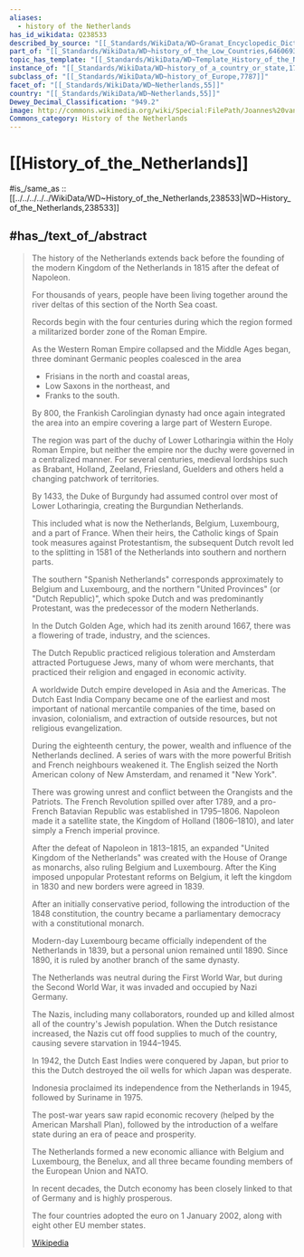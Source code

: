 ```yaml
---
aliases:
  - history of the Netherlands
has_id_wikidata: Q238533
described_by_source: "[[_Standards/WikiData/WD~Granat_Encyclopedic_Dictionary,4532138]]"
part_of: "[[_Standards/WikiData/WD~history_of_the_Low_Countries,6460693]]"
topic_has_template: "[[_Standards/WikiData/WD~Template_History_of_the_Netherlands,13382825]]"
instance_of: "[[_Standards/WikiData/WD~history_of_a_country_or_state,17544377]]"
subclass_of: "[[_Standards/WikiData/WD~history_of_Europe,7787]]"
facet_of: "[[_Standards/WikiData/WD~Netherlands,55]]"
country: "[[_Standards/WikiData/WD~Netherlands,55]]"
Dewey_Decimal_Classification: "949.2"
image: http://commons.wikimedia.org/wiki/Special:FilePath/Joannes%20van%20Deutecum%20-%20Leo%20Belgicus%201650%20-%20published%20by%20Claes%20Jansz%20Visscher%20Amsterdam.jpg
Commons_category: History of the Netherlands
---
```


# [[History_of_the_Netherlands]] 

#is_/same_as :: [[../../../../../WikiData/WD~History_of_the_Netherlands,238533|WD~History_of_the_Netherlands,238533]]  

## #has_/text_of_/abstract 

> The history of the Netherlands extends back 
> before the founding of the modern Kingdom of the Netherlands in 1815 
> after the defeat of Napoleon. 
> 
> For thousands of years, people have been living together 
> around the river deltas of this section of the North Sea coast. 
> 
> Records begin with the four centuries 
> during which the region formed a militarized border zone of the Roman Empire. 
> 
> As the Western Roman Empire collapsed and the Middle Ages began, 
> three dominant Germanic peoples coalesced in the area 
> - Frisians in the north and coastal areas, 
> - Low Saxons in the northeast, and 
> - Franks to the south. 
> 
> By 800, the Frankish Carolingian dynasty had once again 
> integrated the area into an empire covering a large part of Western Europe. 
> 
> The region was part of the duchy of Lower Lotharingia within the Holy Roman Empire, 
> but neither the empire nor the duchy were governed in a centralized manner. 
> For several centuries, medieval lordships such as Brabant, Holland, Zeeland, Friesland, Guelders 
> and others held a changing patchwork of territories.
>
> By 1433, the Duke of Burgundy had assumed control over most of Lower Lotharingia, 
> creating the Burgundian Netherlands. 
> 
> This included what is now the Netherlands, Belgium, Luxembourg, and a part of France. 
> When their heirs, the Catholic kings of Spain took measures against Protestantism, 
> the subsequent Dutch revolt led to the splitting in 1581 of the Netherlands 
> into southern and northern parts. 
> 
> The southern "Spanish Netherlands" corresponds approximately to Belgium and Luxembourg, 
> and the northern "United Provinces" (or "Dutch Republic)", which spoke Dutch 
> and was predominantly Protestant, was the predecessor of the modern Netherlands.
>
> In the Dutch Golden Age, which had its zenith around 1667, 
> there was a flowering of trade, industry, and the sciences. 
> 
> The Dutch Republic practiced religious toleration and Amsterdam attracted Portuguese Jews, 
> many of whom were merchants, that practiced their religion and engaged in economic activity. 
> 
> A worldwide Dutch empire developed in Asia and the Americas. 
> The Dutch East India Company became one of the earliest 
> and most important of national mercantile companies of the time, 
> based on invasion, colonialism, and extraction of outside resources, 
> but not religious evangelization. 
> 
> During the eighteenth century, the power, wealth and influence of the Netherlands declined. 
> A series of wars with the more powerful British and French neighbours weakened it. 
> The English seized the North American colony of New Amsterdam, and renamed it "New York". 
> 
> There was growing unrest and conflict between the Orangists and the Patriots. 
> The French Revolution spilled over after 1789, 
> and a pro-French Batavian Republic was established in 1795–1806. 
> Napoleon made it a satellite state, the Kingdom of Holland (1806–1810), 
> and later simply a French imperial province.
>
> After the defeat of Napoleon in 1813–1815, 
> an expanded "United Kingdom of the Netherlands" was created 
> with the House of Orange as monarchs, also ruling Belgium and Luxembourg. 
> After the King imposed unpopular Protestant reforms on Belgium, 
> it left the kingdom in 1830 and new borders were agreed in 1839. 
> 
> After an initially conservative period, following the introduction of the 1848 constitution, 
> the country became a parliamentary democracy with a constitutional monarch. 
> 
> Modern-day Luxembourg became officially independent of the Netherlands in 1839, 
> but a personal union remained until 1890. 
> Since 1890, it is ruled by another branch of the same dynasty.
>
> The Netherlands was neutral during the First World War, 
> but during the Second World War, it was invaded and occupied by Nazi Germany. 
> 
> The Nazis, including many collaborators, 
> rounded up and killed almost all of the country's Jewish population. 
> When the Dutch resistance increased, the Nazis cut off food supplies to much of the country, 
> causing severe starvation in 1944–1945. 
> 
> In 1942, the Dutch East Indies were conquered by Japan, 
> but prior to this the Dutch destroyed the oil wells for which Japan was desperate. 
> 
> Indonesia proclaimed its independence from the Netherlands in 1945, 
> followed by Suriname in 1975. 
> 
> The post-war years saw rapid economic recovery (helped by the American Marshall Plan), 
> followed by the introduction of a welfare state during an era of peace and prosperity. 
> 
> The Netherlands formed a new economic alliance with Belgium and Luxembourg, the Benelux, 
> and all three became founding members of the European Union and NATO. 
> 
> In recent decades, the Dutch economy has been closely linked to that of Germany 
> and is highly prosperous. 
> 
> The four countries adopted the euro on 1 January 2002, along with eight other EU member states.
>
> [Wikipedia](https://en.wikipedia.org/wiki/History%20of%20the%20Netherlands) 

